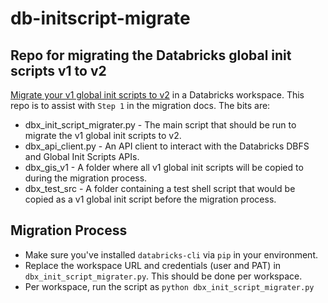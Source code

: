 # db-initscript-migrate

## Repo for migrating the Databricks global init scripts v1 to v2

[Migrate your v1 global init scripts to v2](https://docs.databricks.com/clusters/init-scripts.html#migrate-from-legacy-to-new-global-init-scripts) in a Databricks workspace. This repo is to assist with `Step 1` in the migration docs. The bits are:
* dbx_init_script_migrater.py - The main script that should be run to migrate the v1 global init scripts to v2.
* dbx_api_client.py - An API client to interact with the Databricks DBFS and Global Init Scripts APIs.
* dbx_gis_v1 - A folder where all v1 global init scripts will be copied to during the migration process.
* dbx_test_src - A folder containing a test shell script that would be copied as a v1 global init script before the migration process.

## Migration Process
* Make sure you've installed `databricks-cli` via `pip` in your environment.
* Replace the workspace URL and credentials (user and PAT) in `dbx_init_script_migrater.py`. This should be done per workspace.
* Per workspace, run the script as `python dbx_init_script_migrater.py`